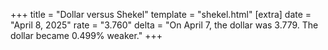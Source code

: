 +++
title = "Dollar versus Shekel"
template = "shekel.html"
[extra]
date = "April  8, 2025"
rate = "3.760"
delta = "On April  7, the dollar was 3.779. The dollar became 0.499% weaker."
+++
